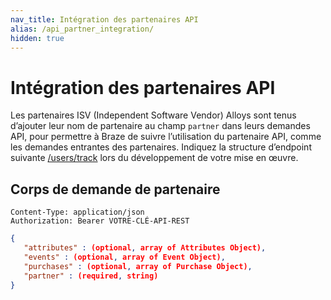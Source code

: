 ```yaml
---
nav_title: Intégration des partenaires API
alias: /api_partner_integration/
hidden: true
---
```


# Intégration des partenaires API

Les partenaires ISV (Independent Software Vendor) Alloys sont tenus d’ajouter leur nom de partenaire au champ `partner` dans leurs demandes API, pour permettre à Braze de suivre l’utilisation du partenaire API, comme les demandes entrantes des partenaires. Indiquez la structure d’endpoint suivante [/users/track]({{site.baseurl}}/api/endpoints/user_data/post_user_track/) lors du développement de votre mise en œuvre.

## Corps de demande de partenaire

```
Content-Type: application/json
Authorization: Bearer VOTRE-CLÉ-API-REST
```

```json
{
   "attributes" : (optional, array of Attributes Object),
   "events" : (optional, array of Event Object),
   "purchases" : (optional, array of Purchase Object),
   "partner" : (required, string)
}
```